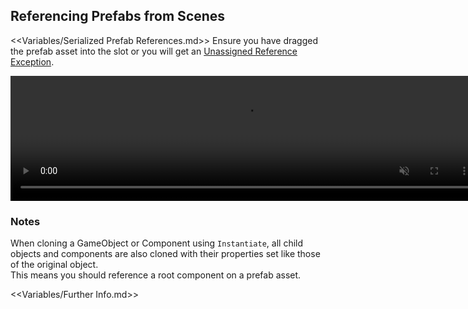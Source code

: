## Referencing Prefabs from Scenes
<<Variables/Serialized Prefab References.md>>
Ensure you have dragged the prefab asset into the slot or you will get an [Unassigned Reference Exception](../../Common%20Errors/Runtime%20Exceptions/UnassignedReferenceException.md).  

<video width="750" height="200" autoplay loop muted><source type="video/webm" src="https://help.vertx.xyz/Video/prefab-references.webm"></video>

### Notes
When cloning a GameObject or Component using `Instantiate`, all child objects and components are also cloned with their properties set like those of the original object.  
This means you should reference a root component on a prefab asset.  

<<Variables/Further Info.md>>
